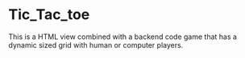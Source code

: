 # Tic_Tac_toe
This is a HTML view combined with a backend code game that has a dynamic sized grid with human or computer players.
